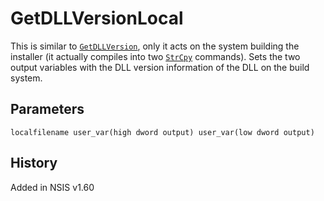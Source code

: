 # GetDLLVersionLocal

This is similar to [`GetDLLVersion`][1], only it acts on the system building the installer (it actually compiles into two [`StrCpy`][2] commands). Sets the two output variables with the DLL version information of the DLL on the build system.

## Parameters

    localfilename user_var(high dword output) user_var(low dword output)

## History

Added in NSIS v1.60

[1]: GetDLLVersion.md
[2]: StrCpy.md
